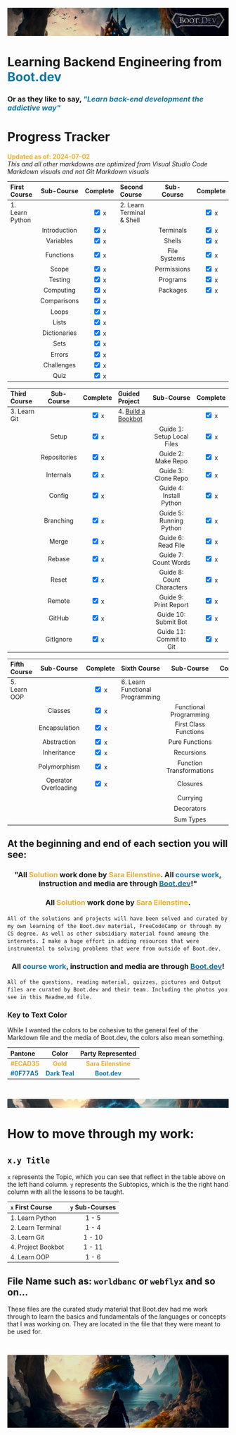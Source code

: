![alt text](img/image-3.png)

# Learning Backend Engineering from <span style="color:#0F77A5">**Boot.dev**</span>

### Or as they like to say,<span style="color:#0F77A5"> _**"Learn back-end development the addictive way"**_</span>

# Progress Tracker

<span style="color:#ECAD35">**Updated as of: 2024-07-02**</span><br>
_This and all other markdowns are optimized from Visual Studio Code Markdown visuals and not Git Markdown visuals_

| First Course    |  Sub-Course  |              Complete              | Second Course             |  Sub-Course  |              Complete              |
| :-------------- | :----------: | :--------------------------------: | :------------------------ | :----------: | :--------------------------------: |
| 1. Learn Python |              | <input type="checkbox" checked/> x | 2. Learn Terminal & Shell |              | <input type="checkbox" checked/> x |
|                 | Introduction | <input type="checkbox" checked/> x |                           |  Terminals   | <input type="checkbox" checked/> x |
|                 |  Variables   | <input type="checkbox" checked/> x |                           |    Shells    | <input type="checkbox" checked/> x |
|                 |  Functions   | <input type="checkbox" checked/> x |                           | File Systems | <input type="checkbox" checked/> x |
|                 |    Scope     | <input type="checkbox" checked/> x |                           | Permissions  | <input type="checkbox" checked/> x |
|                 |   Testing    | <input type="checkbox" checked/> x |                           |   Programs   | <input type="checkbox" checked/> x |
|                 |  Computing   | <input type="checkbox" checked/> x |                           |   Packages   | <input type="checkbox" checked/> x |
|                 | Comparisons  | <input type="checkbox" checked/> x |                           |              |                                    |
|                 |    Loops     | <input type="checkbox" checked/> x |                           |              |                                    |
|                 |    Lists     | <input type="checkbox" checked/> x |                           |              |                                    |
|                 | Dictionaries | <input type="checkbox" checked/> x |                           |              |                                    |
|                 |     Sets     | <input type="checkbox" checked/> x |                           |              |                                    |
|                 |    Errors    | <input type="checkbox" checked/> x |                           |              |                                    |
|                 |  Challenges  | <input type="checkbox" checked/> x |                           |              |                                    |
|                 |     Quiz     | <input type="checkbox" checked/> x |                           |              |                                    |

| Third Course |  Sub-Course  |              Complete              | Guided Project                                                       |         Sub-Course         |              Complete              |
| :----------- | :----------: | :--------------------------------: | :------------------------------------------------------------------- | :------------------------: | :--------------------------------: |
| 3. Learn Git |              | <input type="checkbox" checked/> x | 4. <a href="https://github.com/cattelia/bookbot">Build a Bookbot</a> |                            | <input type="checkbox" checked/> x |
|              |    Setup     | <input type="checkbox" checked/> x |                                                                      | Guide 1: Setup Local Files | <input type="checkbox" checked/> x |
|              | Repositories | <input type="checkbox" checked/> x |                                                                      |     Guide 2: Make Repo     | <input type="checkbox" checked/> x |
|              |  Internals   | <input type="checkbox" checked/> x |                                                                      |    Guide 3: Clone Repo     | <input type="checkbox" checked/> x |
|              |    Config    | <input type="checkbox" checked/> x |                                                                      |  Guide 4: Install Python   | <input type="checkbox" checked/> x |
|              |  Branching   | <input type="checkbox" checked/> x |                                                                      |  Guide 5: Running Python   | <input type="checkbox" checked/> x |
|              |    Merge     | <input type="checkbox" checked/> x |                                                                      |     Guide 6: Read File     | <input type="checkbox" checked/> x |
|              |    Rebase    | <input type="checkbox" checked/> x |                                                                      |    Guide 7: Count Words    | <input type="checkbox" checked/> x |
|              |    Reset     | <input type="checkbox" checked/> x |                                                                      | Guide 8: Count Characters  | <input type="checkbox" checked/> x |
|              |    Remote    | <input type="checkbox" checked/> x |                                                                      |   Guide 9: Print Report    | <input type="checkbox" checked/> x |
|              |    GitHub    | <input type="checkbox" checked/> x |                                                                      |    Guide 10: Submit Bot    | <input type="checkbox" checked/> x |
|              |  GitIgnore   | <input type="checkbox" checked/> x |                                                                      |  Guide 11: Commit to Git   | <input type="checkbox" checked/> x |

| Fifth Course |      Sub-Course      |              Complete              | Sixth Course                    |        Sub-Course        |              Complete              |
| :----------- | :------------------: | :--------------------------------: | :------------------------------ | :----------------------: | :--------------------------------: |
| 5. Learn OOP |                      | <input type="checkbox" checked/> x | 6. Learn Functional Programming |                          | <input type="checkbox" unchecked/> |
|              |       Classes        | <input type="checkbox" checked/> x |                                 |  Functional Programming  | <input type="checkbox" unchecked/> |
|              |    Encapsulation     | <input type="checkbox" checked/> x |                                 |  First Class Functions   | <input type="checkbox" unchecked/> |
|              |     Abstraction      | <input type="checkbox" checked/> x |                                 |      Pure Functions      | <input type="checkbox" unchecked/> |
|              |     Inheritance      | <input type="checkbox" checked/> x |                                 |        Recursions        | <input type="checkbox" unchecked/> |
|              |     Polymorphism     | <input type="checkbox" checked/> x |                                 | Function Transformations | <input type="checkbox" unchecked/> |
|              | Operator Overloading | <input type="checkbox" checked/> x |                                 |         Closures         | <input type="checkbox" unchecked/> |
|              |                      |                                    |                                 |         Currying         | <input type="checkbox" unchecked/> |
|              |                      |                                    |                                 |        Decorators        | <input type="checkbox" unchecked/> |
|              |                      |                                    |                                 |        Sum Types         | <input type="checkbox" unchecked/> |

## At the beginning and end of each section you will see:

### <div align="center"> "All <span style="color:#ECAD35">Solution</span> work done by <span style="color:#ECAD35">Sara Eilenstine</span>. All <span style="color:#0F77A5">**course work**</span>, instruction and media are through <a href="https://www.boot.dev/"><span style="color:#0F77A5">**Boot.dev**</span></a>!"</div>

### <div align="center"> All <span style="color:#ECAD35">Solution</span> work done by <span style="color:#ECAD35">Sara Eilenstine</span>.

`All of the solutions and projects will have been solved and curated by my own learning of the Boot.dev material, FreeCodeCamp or through my CS degree. As well as other subsidiary material found amoung the internets. I make a huge effort in adding resources that were instrumental to solving problems that were from outside of Boot.dev.`

### <div align="center"> All <span style="color:#0F77A5">**course work**</span>, instruction and media are through <a href="https://www.boot.dev/"><span style="color:#0F77A5">**Boot.dev**</span></a>!</div>

`All of the questions, reading material, quizzes, pictures and Output files are curated by Boot.dev and their team. Including the photos you see in this Readme.md file.`

### **Key to Text Color**

While I wanted the colors to be cohesive to the general feel of the Markdown file and the media of Boot.dev, the colors also mean something.

| Pantone                                        |                      Color                       |                   Party Represented                    |
| :--------------------------------------------- | :----------------------------------------------: | :----------------------------------------------------: |
| <span style="color:#ECAD35">**#ECAD35**</span> |   <span style="color:#ECAD35">**Gold**</span>    | <span style="color:#ECAD35">**Sara Eilenstine**</span> |
| <span style="color:#0F77A5">**#0F77A5**</span> | <span style="color:#0F77A5">**Dark Teal**</span> |    <span style="color:#0F77A5">**Boot.dev**</span>     |

<br>

![alt text](img/image-6.png)

# How to move through my work:

## `x.y Title` <br>

`x` represents the Topic, which you can see that reflect in the table above on the left hand column.
`y` represents the Subtopics, which is the the right hand column with all the lessons to be taught.

| `x` First Course   | `y` Sub-Courses |
| :----------------- | :-------------: |
| 1. Learn Python    |      1 - 5      |
| 2. Learn Terminal  |      1 - 4      |
| 3. Learn Git       |     1 - 10      |
| 4. Project Bookbot |     1 - 11      |
| 4. Learn OOP       |      1 - 6      |

## File Name such as: `worldbanc` or `webflyx` and so on...

These files are the curated study material that Boot.dev had me work through to learn the basics and fundamentals of the languages or concepts that I was working on. They are located in the file that they were meant to be used for.

<br>

![alt text](img/image-4.png)
